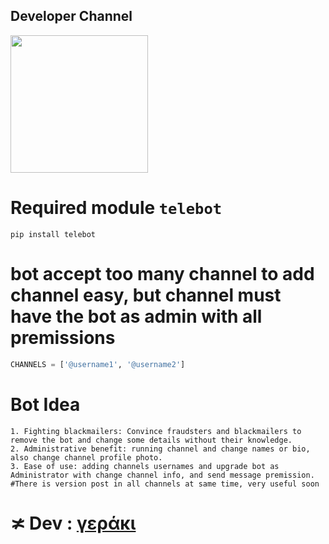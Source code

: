 
## Developer Channel ##
   <a href="https://t.me/+dXGotek2_RdjMWM8"><img src="https://img.shields.io/badge/My%20Channel%3F-here-inactive?&style=plastic?&logo=telegram" width=220px></a></p>
# Required module `telebot` 
```commandline
pip install telebot
```
# bot accept too many channel to add channel easy, but channel must have the bot as admin with all premissions
```python
CHANNELS = ['@username1', '@username2']
```
# Bot Idea
```commandline
1. Fighting blackmailers: Convince fraudsters and blackmailers to remove the bot and change some details without their knowledge.
2. Administrative benefit: running channel and change names or bio, also change channel profile photo.
3. Ease of use: adding channels usernames and upgrade bot as Administrator with change channel info, and send message premission.
#There is version post in all channels at same time, very useful soon
```
# ≭ Dev : [γεράκι](https://t.me/unredo)

